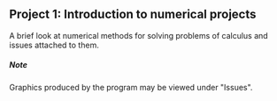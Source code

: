 ## Project 1: Introduction to numerical projects

A brief look at numerical methods for solving problems of calculus and issues attached to them.



##### Note

Graphics produced by the program may be viewed under "Issues".
